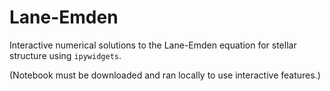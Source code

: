 # Lane-Emden

Interactive numerical solutions to the Lane-Emden equation for stellar structure using `ipywidgets`. 

(Notebook must be downloaded and ran locally to use interactive features.)
